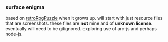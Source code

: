 ### surface enigma

based on [retroRpgPuzzle][1] when it grows up.
will start with just resource files that are
screenshots. these files are __not__ mine and of
__unknown license__. eventually will need to be
gitignored. exploring use of arc-js and perhaps
node-js.

[1]:http://bluetarpgames.wordpress.com/2014/04/27/retro-rpg-puzzle-2/
